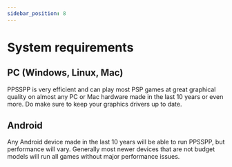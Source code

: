 ```yaml
---
sidebar_position: 8
---
```


# System requirements

## PC (Windows, Linux, Mac)

PPSSPP is very efficient and can play most PSP games at great graphical quality on almost any PC or Mac hardware made in the last 10 years or even more. Do make sure to keep your graphics drivers up to date.

## Android

Any Android device made in the last 10 years will be able to run PPSSPP, but performance will vary. Generally most newer devices that are not budget models will run all games without major performance issues.
